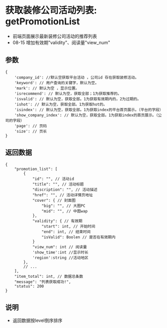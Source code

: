 # 获取装修公司活动列表: getPromotionList

- 前端页面展示最新装修公司活动的推荐列表
- 08-15 增加有效期"validity"、阅读量"view_num"

## 参数

    {
        'company_id': //默认空获取平台活动 ，公司id 存在获取装修活动。
        'keyword': // 用户查询的关键字，默认为空。
        'mark': // 默认为空 ，显示位置。
        'isrecommend': // 默认为空，获取全部；1为获取推荐的。
        'isvalid': // 默认为空，获取全部。1为获取有效期内的，2为过期的。
        'ishot': // 默认为空，获取全部。1为获取hot的。
        'isindex': // 默认为空，获取全部。1为获取index的平台首页展示。（平台的字段）
        'show_company_index': // 默认为空，获取全部。1为获取index的首页展示。（公司的字段）
        'page': // 页码
        'size': // 页长
    }

## 返回数据

    {
        "promotion_list": [
            {
                "id": "", // 活动id
                "title": "", // 活动标题
                "discription": "", // 活动描述
                "href": "", // 活动详情页地址
                "cover": { // 封面图
                    "big": "", // 大图PC
                    "mid": "", // 中图wap
                },
                "validity": { // 有效期
                    "start": int, // 开始时间
                    "end": int, // 结束时间
                    "isValid": Boolen // 是否在有效期内
                }
                "view_num": int // 阅读量
                'show_time':int //显示时长
                'region':string //活动地区
            },
            // ...
        ],
        "item_total": int, // 数据总条数
        "message": "列表获取成功!",
        "status": 200
    }

## 说明

- 返回数据按level倒序排序